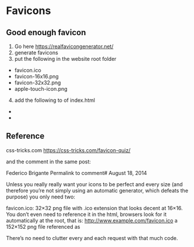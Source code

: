 # Favicons

## Good enough favicon

1. Go here https://realfavicongenerator.net/
2. generate favicons
3. put the following in the website root folder
  - favicon.ico
  - favicon-16x16.png
  - favicon-32x32.png
  - apple-touch-icon.png
4. add the following to <head> of index.html
  - <link rel="icon" href="favicon.ico" type="image/x-icon">
  - <link rel="apple-touch-icon" sizes="180x180" href="/apple-touch-icon.png">

## Reference

css-tricks.com
https://css-tricks.com/favicon-quiz/

and the comment in the same post:

Federico Brigante
Permalink to comment# August 18, 2014

Unless you really really want your icons to be perfect and every size (and therefore you’re not simply using an automatic generator, which defeats the purpose) you only need two:

favicon.ico: 32×32 png file with .ico extension that looks decent at 16×16. You don’t even need to reference it in the html, browsers look for it automatically at the root, that is: http://www.example.com/favicon.ico
a 152×152 png file referenced as <link rel="apple-touch-icon" href="/icon.png">

There’s no need to clutter every and each request with that much code.
